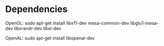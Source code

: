 # Dependencies
 
 OpenGL: 
 sudo apt-get install libx11-dev mesa-common-dev libglu1-mesa-dev libxrandr-dev libxi-dev
 
 OpenAL:
 sudo apt-get install libopenal-dev
